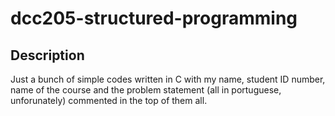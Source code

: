 # dcc205-structured-programming

## Description

Just a bunch of simple codes written in C with my name, student ID number, name of the course and the problem statement (all in portuguese, unforunately) commented in the top of them all. 
